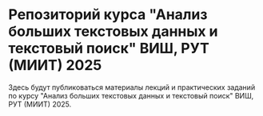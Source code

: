 # Репозиторий курса "Анализ больших текстовых данных и текстовый поиск" ВИШ, РУТ (МИИТ) 2025

Здесь будут публиковаться материалы лекций и практических заданий по курсу "Анализ больших текстовых данных и текстовый поиск" ВИШ, РУТ (МИИТ) 2025. 
